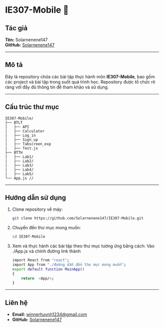 # IE307-Mobile 🚀

## **Tác giả**

**Tên:** Solarnenene147  
**GitHub:** [Solarnenene147](https://github.com/Solarnenene147)

---

## **Mô tả**

Đây là repository chứa các bài tập thực hành môn **IE307-Mobile**, bao gồm các project và bài tập trong suốt quá trình học. Repository được tổ chức rõ ràng với đầy đủ thông tin để tham khảo và sử dụng.

---

## **Cấu trúc thư mục**

```plaintext
IE307-Mobile/
├── BTLT
|   ├── API
|   ├── Calculator
|   ├── Log_in
|   ├── Sign_up
|   ├── Tabscreen_exp
|   ├── Test.js
├── BTTH
|   ├── Lab1/
|   ├── Lab2/
|   ├── Lab3/
|   ├── Lab4/
|   ├── Lab5/
└── App.js //
```

---

## **Hướng dẫn sử dụng**

1. Clone repository về máy:
   ```bash
   git clone https://github.com/Solarnenene147/IE307-Mobile.git
   ```
2. Chuyển đến thư mục mong muốn:
   ```bash
   cd IE307-Mobile
   ```
3. Xem và thực hành các bài tập theo thư mục tương ứng bằng cách:
   Vào ./App.js và chỉnh đường link thành

   ```bash
   import React from "react";
   import App from "./đường dẫn đến thư mục mong muốn";
   export default function MainApp()
   {
       return  <App/>;
   }

   ```

---

## **Liên hệ**

- **Email:** winnerhuynh1234@gmail.com
- **GitHub:** [Solarnenene147](https://github.com/Solarnenene147)
